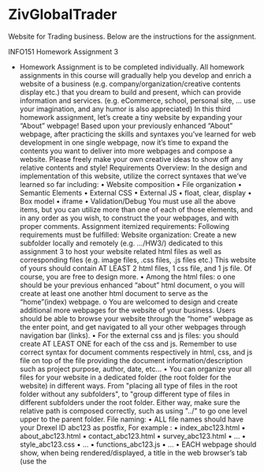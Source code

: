 # ZivGlobalTrader
Website for Trading business.
Below are the instructions for the assignment.

INFO151 Homework Assignment 3
* Homework Assignment is to be completed individually.
All homework assignments in this course will gradually help you develop and enrich a website of a
business (e.g. company/organization/creative contents display etc.) that you dream to build and
present, which can provide information and services. (e.g. eCommerce, school, personal site, … use
your imagination, and any humor is also appreciated)
In this third homework assignment, let’s create a tiny website by expanding your “About”
webpage!
Based upon your previously enhanced “About” webpage, after practicing the skills and syntaxes you’ve
learned for web development in one single webpage, now it’s time to expand the contents you want to
deliver into more webpages and compose a website.
Please freely make your own creative ideas to show off any relative contents and style!
Requirements Overview:
In the design and implementation of this website, utilize the correct syntaxes that we’ve learned
so far including:
• Website composition
• File organization
• Semantic Elements
• External CSS
• External JS
• float, clear, display
• Box model
• iframe
• Validation/Debug
You must use all the above items, but you can utilize more than one of each of those
elements, and in any order as you wish, to construct the your webpages, and with proper
comments.
Assignment itemized requirements:
Following requirements must be fulfilled:
Website organization:
Create a new subfolder locally and remotely (e.g. …/HW3/) dedicated to this assignment 3 to host
your website related html files as well as corresponding files (e.g. image files, .css files, .js files etc.)
This website of yours should contain AT LEAST 2 html files, 1 css file, and 1 js file. Of course, you are
free to design more.
• Among the html files:
o one should be your previous enhanced “about” html document,
o you will create at least one another html document to serve as the “home”(index)
webpage.
o You are welcomed to design and create additional more webpages for the website
of your business.
Users should be able to browse your website through the “home” webpage as the enter
point, and get navigated to all your other webpages through navigation bar (links).
• For the external css and js files: you should create AT LEAST ONE for each of the css and js.
Remember to use correct syntax for document comments respectively in html, css, and js
file on top of the file providing the document information/description such as project
purpose, author, date, etc…
• You can organize your all files for your website in a dedicated folder (the root folder for the
website) in different ways. From "placing all type of files in the root folder without any
subfolders", to "group different type of files in different subfolders under the root folder.
Either way, make sure the relative path is composed correctly, such as using "../" to go one
level upper to the parent folder.
File naming:
• ALL file names should have your Drexel ID abc123 as postfix, For example :
▪ index_abc123.html
▪ about_abc123.html
▪ contact_abc123.html
▪ survey_abc123.html
▪ …
▪ style_abc123.css
▪ …
▪ functions_abc123.js
▪ …
• EACH webpage should show, when being rendered/displayed, a title in the web browser’s
tab (use the <title> tag) with your Drexel ID abc123 as postfix, For example:
▪ index_abc123
▪ about_abc123
▪ …
File uploading:
After finishing your webpage development locally, you will upload all files to your account in the Tux
server and submit the webpage URL to Bblearn course shell.
• Create a new subfolder in your remote Tux server for this assignment under the
"public_html" folder.
• Upload ALL your files into that subfolder, and submit the corresponding URL to Bblearn.
Upload each file respectively or upload the whole folder at once, would require different
parameter for the command scp.
• IF the local folder you created to develop the website is “…/HW3/” and which host all
your related files as the root folder,
and your remote folder on Tux server is “…/public_html/INFO151/HW3”,
then to upload each of your local files in local HW3 folder to the remote
INFO151/HW3 folder, you will use following command.
So afterwards you will have the remote URL, for example, for ***\HW3\xxx.html as
***/INFO151/HW3/xxx.html
scp C:\***\HW3\xxx.html abc123@tux.cs.drexel.edu:public_html/INFO151/HW3
• IF you want to instead upload the whole “…/HW3/” local folder at once, then, you will
use the following command with the parameter -r, to upload local HW3 folder as a
whole, but should be upload to the remote /INFO151 folder instead of the
INFO151/HW3 folder.
So afterwards you will have the remote URL for, for example, xxx.html as
***/INFO151/HW3/xxx.html
scp -r C:\***\HW3 abc123@tux.cs.drexel.edu:public_html/INFO151
• Otherwise if you use following scp command, it will upload local HW3 folder under the
remote /INFO151/HW3 folder.
So afterwards you will have the remote URL for, for example, xxx.html as
***/INFO151/HW3/HW3/xxx.html Be Careful !
scp -r C:\***\HW3 abc123@tux.cs.drexel.edu:public_html/INFO151/HW3
URL submitting:
o IF the name of your new subfolder hosting your website inside "public_html" is
"subfolder_a/ subfolder_b", and the html file you uploaded into subfolder_b is
"webpage.html", then, the URL (that can be visited on the Web) to be submitted to
Bblearn will be
"https://www.cs.drexel.edu/~abc123/subfolder_a/ subfolder_b/webpage.html"
o For example, if your Drexel ID is "abc123", and the path of the subfolder in Tux
that you created for this assignment is "public_html/INFO151/HW3", and the
filename of the “home” html you uploaded to the subfolder in Tux is "
index_abc123.html", then, the URL you want to submit should be:
"https://www.cs.drexel.edu/~abc123/INFO151/HW3/index_abc123.html"
▪ Don’t miss the tilde symbol in front of your ID "~";
▪ Match the letter capitalization in the URL carefully to the capitalization
of the name of subfolders that you actual created in the Tux server.

Indentation and Comments:
The requirements on the code indentation and comments are the same as previous
assignment, which you can also refer to the Reference in the end of this instruction document.
Itemized requirements with inspiring example and suggestions:
1. Layout using HTML5 Semantic Elements
Utilize HTML5 Semantic Elements to arrange and implement the layouts of each of your
webpages.
(e.g., you will be able to later apply style rules to each semantic element block by selecting
them, instead selecting traditional div element blocks.)
2. External CSS for multiple webpages
Create at least one external css file to control the style of all your html documents.
(e.g., to unify the theme you designed for your website; one selector in the external CSS can
select and apply the same style rules on same elements selected from multiple different html
documents.)
You may also have additional css file(s) for a specific webpage, maybe to overwrite some styles
on certain element(s) according to the rule of cascading priorities.
3. Use float (and clear – if necessary) property for layout
Apply float (and clear - if necessary) property at least once for your layout design.
(e.g., to display block level elements in same line, or block of contents displayed in column side
by side..)
Remember to apply css comment with the itemized number (i.e. #3) above your codes fulfilling
this requirement in related css file(s).
4. Navigation bar in each webpage
Put a navigation bar in each of your webpage to link all of your webpages, so user can click and
access any webpage of your website.
(e.g. you can design the navigation bar in any place of the webpage, and e.g. displayed vertically,
or horizontally, on top, or on left/right side, or… )
Remember to apply html comment with the itemized number (i.e. #4) above your codes
fulfilling this requirement in each related html document.
5. Highlight links in navigation bar when hover the mouse
Make each link in the navigation bar being highlighted (style change) when user move and hold
the mouse on it.
(e.g. the highlight could be changes of: background color, or font size, or color, or emphasize …
or any combined changes )
Remember to apply css comment with the itemized number (i.e. #5) above your codes fulfilling
this requirement in related css file(s).
6. Change element block/inline level
Utilize the display property on at least one element to change the level of the element(s), from
the block-level to inline-level, or vice versa.
Especially when you have inline element structured as parent of block element as the child, you
need to change the level of one of the element.
Remember to apply css comment with the itemized number (i.e. #6) above your codes fulfilling
this requirement in related css file(s).
7. Change the element space with box model
Change the space of at least one element occupied in the webpage using box model.
(e.g. the size, or/and margin, or/and padding, or/and border, … of any or all of the four sides of
the box)
Remember to apply css comment with the itemized number (i.e. #7) above your codes fulfilling
this requirement in related css file(s).
8. Embed content of a webpage inside another webpage
Create additional webpage ( give any name you want to this html document) that can not be
reached through the navigation bar in your website, but whose content will be displayed inside
one of the webpage of your website. Adjust the iframe to a proper size, i.e. width and height.
(e.g. given your website has three webpage “index”, “about”, “help” that can be navigate
through the nav bar in each of these webpage. While the other webpages “contact”, and
“survey”, can not be accessed through navigation bar, display the contact.html content in the
about.html without need to open contact.html separately; another example could be show
content of survey.html inside help.html, etc.)
Remember to apply html comment with the itemized number (i.e. #8) above your codes
fulfilling this requirement in related html file(s).
9. External JavaScript
Create at least one external JavaScript file to control interactive response in at least two
webpages.
Define and call a custom function, and utilize built-in function in it, so when user click on a
certain element when browsing a webpage, shows a pop-up message box to display some text
message and the user can confirm on that message box to continue browsing.
(e.g. you can use any of the three basic built-in function of dialog box in JS to pop up the
message box; use the onclick event attribute on any element in html to trigger the pop-up
when user click on that element. )
Remember to apply js comment with the itemized number (i.e. #9) above your codes fulfilling
this requirement in related js and html file(s).
 Validation and Debug:
• Remember the conventional DOCTYPE declaration and lang attribute for html root tag.
• Debug your html code before uploading and submitting. You can use tool for validation
assistance.
If there are any questions, please ask me in class or through email.
